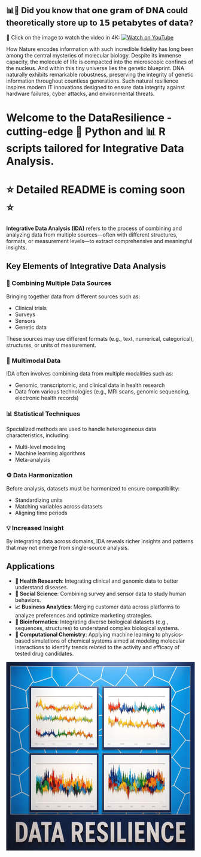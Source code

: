 ## 📊🧬 Did you know that 𝗼𝗻𝗲 𝗴𝗿𝗮𝗺 𝗼𝗳 𝗗𝗡𝗔 could theoretically store up to 𝟭𝟱 𝗽𝗲𝘁𝗮𝗯𝘆𝘁𝗲𝘀 𝗼𝗳 𝗱𝗮𝘁𝗮?

🎥 Click on the image to watch the video in 4K:
[![Watch on YouTube](https://img.youtube.com/vi/tb3SlKYEtG0/maxresdefault.jpg)](https://www.youtube.com/watch?v=tb3SlKYEtG0)

How Nature encodes information with such incredible fidelity has long been among the central mysteries of molecular biology. Despite its immense capacity, the molecule of life is compacted into the microscopic confines of the nucleus. And within this tiny universe lies the genetic blueprint. DNA naturally exhibits remarkable robustness, preserving the integrity of genetic information throughout countless generations. Such natural resilience inspires modern IT innovations designed to ensure data integrity against hardware failures, cyber attacks, and environmental threats.

# Welcome to the **DataResilience** -cutting-edge 🐍 Python and 📊 R scripts tailored for Integrative Data Analysis.  
  
# ⭐ Detailed README is coming soon ⭐

**Integrative Data Analysis (IDA)** refers to the process of combining and analyzing data from multiple sources—often with different structures, formats, or measurement levels—to extract comprehensive and meaningful insights.

## Key Elements of Integrative Data Analysis

### 📡 Combining Multiple Data Sources
Bringing together data from different sources such as:
- Clinical trials
- Surveys
- Sensors
- Genetic data

These sources may use different formats (e.g., text, numerical, categorical), structures, or units of measurement.

### 🔀 Multimodal Data
IDA often involves combining data from multiple modalities such as:
- Genomic, transcriptomic, and clinical data in health research
- Data from various technologies (e.g., MRI scans, genomic sequencing, electronic health records)

### 📊 Statistical Techniques
Specialized methods are used to handle heterogeneous data characteristics, including:
- Multi-level modeling
- Machine learning algorithms
- Meta-analysis

### ⚙️ Data Harmonization
Before analysis, datasets must be harmonized to ensure compatibility:
- Standardizing units
- Matching variables across datasets
- Aligning time periods

### 💡 Increased Insight
By integrating data across domains, IDA reveals richer insights and patterns that may not emerge from single-source analysis.

## Applications

- **🧬 Health Research**: Integrating clinical and genomic data to better understand diseases.
- **👥 Social Science**: Combining survey and sensor data to study human behaviors.
- **📈 Business Analytics**: Merging customer data across platforms to analyze preferences and optimize marketing strategies.
- **🧫 Bioinformatics**: Integrating diverse biological datasets (e.g., sequences, structures) to understand complex biological systems.
- **🔮 Computational Chemistry**: Applying machine learning to physics-based simulations of chemical systems aimed at modeling molecular interactions to identify trends related to the activity and efficacy of tested drug candidates.

<p align="center">
  <img src="https://github.com/TheVisualHub/VisualFactory/blob/fde3372c1db7fe9edbab2efbc9aeacd0eca3a2b3/assets/dataresilience_logo1.jpg?raw=true" alt="Data Resilience Logo"/>
</p>
